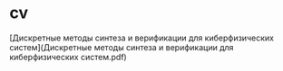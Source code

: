 # cv

[Дискретные методы синтеза и верификации для киберфизических систем](Дискретные методы синтеза и верификации для киберфизических систем.pdf)
